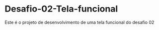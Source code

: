 # Desafio-02-Tela-funcional
Este é o projeto de desenvolvimento de uma tela funcional do desafio 02

